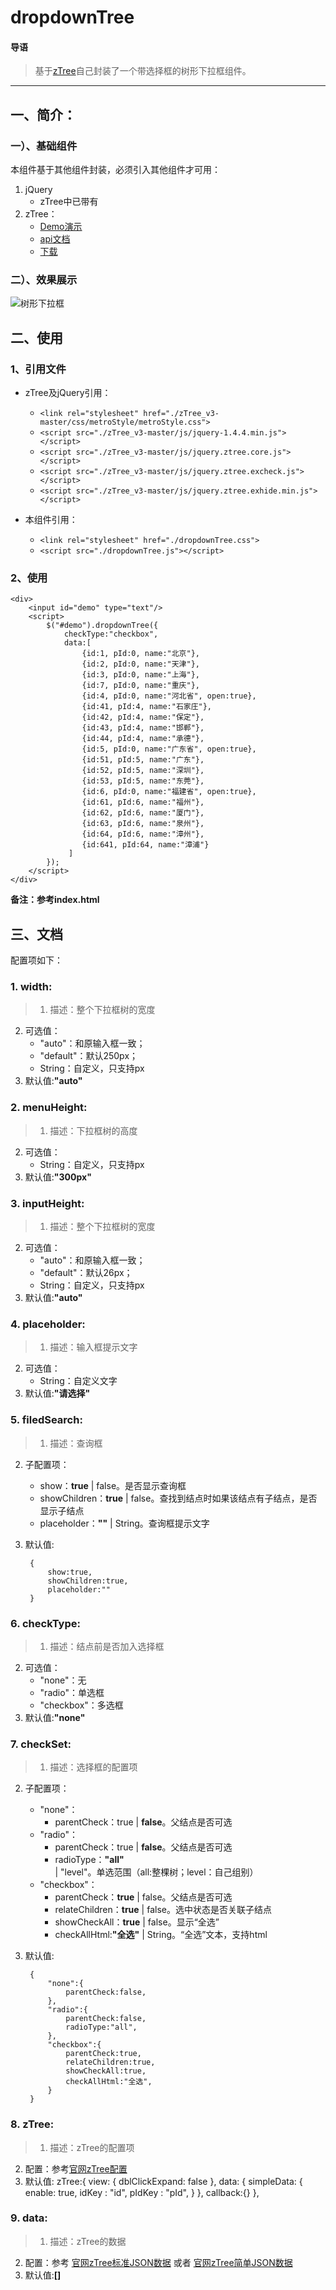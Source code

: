 # dropdownTree  
#### 导语
>  基于[zTree](http://www.treejs.cn/v3/main.php#_zTreeInfo)自己封装了一个带选择框的树形下拉框组件。


----------
## 一、简介：
### 一）、基础组件
本组件基于其他组件封装，必须引入其他组件才可用：  
1. jQuery  
    - zTree中已带有
2. zTree：
    - [Demo演示](http://www.treejs.cn/v3/demo.php#_101)  
    - [api文档](http://www.treejs.cn/v3/api.php)
    - [下载](https://github.com/zTree/zTree_v3)  
    
### 二）、效果展示  
![树形下拉框](http://i.imgur.com/IrzfQkG.png)  

## 二、使用  
### 1、引用文件  
- zTree及jQuery引用： 
    - `<link rel="stylesheet" href="./zTree_v3-master/css/metroStyle/metroStyle.css">`
    - `<script src="./zTree_v3-master/js/jquery-1.4.4.min.js"></script>`
	- `<script src="./zTree_v3-master/js/jquery.ztree.core.js"></script>`
	- `<script src="./zTree_v3-master/js/jquery.ztree.excheck.js"></script>`
	- `<script src="./zTree_v3-master/js/jquery.ztree.exhide.min.js"></script>`
    
- 本组件引用：
    - `<link rel="stylesheet" href="./dropdownTree.css">`
    - `<script src="./dropdownTree.js"></script>`

### 2、使用  
    
    <div>
        <input id="demo" type="text"/>
		<script>
			$("#demo").dropdownTree({
				checkType:"checkbox",
				data:[
					{id:1, pId:0, name:"北京"},
					{id:2, pId:0, name:"天津"},
					{id:3, pId:0, name:"上海"},
					{id:7, pId:0, name:"重庆"},
					{id:4, pId:0, name:"河北省", open:true},
					{id:41, pId:4, name:"石家庄"},
					{id:42, pId:4, name:"保定"},
					{id:43, pId:4, name:"邯郸"},
					{id:44, pId:4, name:"承德"},
					{id:5, pId:0, name:"广东省", open:true},
					{id:51, pId:5, name:"广东"},
					{id:52, pId:5, name:"深圳"},
					{id:53, pId:5, name:"东莞"},
					{id:6, pId:0, name:"福建省", open:true},
					{id:61, pId:6, name:"福州"},
					{id:62, pId:6, name:"厦门"},
					{id:63, pId:6, name:"泉州"},
					{id:64, pId:6, name:"漳州"},
					{id:641, pId:64, name:"漳浦"}
				 ]
			});
		</script>
    </div>

**备注：参考index.html**

## 三、文档  
配置项如下：  
### 1. width:  
> 1. 描述：整个下拉框树的宽度
2. 可选值：
    - "auto"：和原输入框一致；
    - "default"：默认250px；
    - String：自定义，只支持px
3. 默认值:**"auto"**

### 2. menuHeight:  
> 1. 描述：下拉框树的高度
2. 可选值：
    - String：自定义，只支持px
3. 默认值:**"300px"**

### 3. inputHeight:    
> 1. 描述：整个下拉框树的宽度
2. 可选值：
    - "auto"：和原输入框一致；
    - "default"：默认26px；
    - String：自定义，只支持px
3. 默认值:**"auto"**

### 4. placeholder:  
> 1. 描述：输入框提示文字
2. 可选值：
    - String：自定义文字
3. 默认值:**"请选择"**

### 5. filedSearch:    
> 1. 描述：查询框
2. 子配置项：
    - show：**true** | false。是否显示查询框
    - showChildren：**true** | false。查找到结点时如果该结点有子结点，是否显示子结点
    - placeholder：**""** | String。查询框提示文字
3. 默认值:

        {
            show:true, 
            showChildren:true, 
            placeholder:""
        }

### 6. checkType:    
> 1. 描述：结点前是否加入选择框
2. 可选值：
    - "none"：无
    - "radio"：单选框
    - "checkbox"：多选框
3. 默认值:**"none"**

### 7. checkSet:    
> 1. 描述：选择框的配置项
2. 子配置项：
    - "none"：
        - parentCheck：true | **false**。父结点是否可选
    - "radio"：
        - parentCheck：true | **false**。父结点是否可选
        - radioType：**"all"** | "level"。单选范围（all:整棵树；level：自己组别）
    - "checkbox"：
        - parentCheck：**true** | false。父结点是否可选
        - relateChildren：**true** | false。选中状态是否关联子结点
        - showCheckAll：**true** | false。显示“全选”
        - checkAllHtml:**"全选"** | String。“全选”文本，支持html
3. 默认值:

		{
			"none":{
				parentCheck:false,
			},
			"radio":{
				parentCheck:false,
				radioType:"all",
			},
			"checkbox":{
				parentCheck:true,
				relateChildren:true,
				showCheckAll:true,
				checkAllHtml:"全选",
			}
		}

### 8. zTree:    
> 1. 描述：zTree的配置项
2. 配置：参考[官网zTree配置](http://www.treejs.cn/v3/api.php)
3. 默认值:
	    zTree:{
	    	view: {
				dblClickExpand: false
			},
			data: {
				simpleData: {
					enable: true,
					idKey : "id",
				    pIdKey : "pId",
				}
			},
			callback:{}
	    },

### 9. data:
> 1. 描述：zTree的数据
2. 配置：参考 [官网zTree标准JSON数据](http://www.treejs.cn/v3/demo.php#_101) 或者 [官网zTree简单JSON数据](http://www.treejs.cn/v3/demo.php#_102)
3. 默认值:**[]**